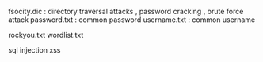 fsocity.dic  : directory traversal attacks , password cracking , brute force attack
password.txt : common password
username.txt : common username

rockyou.txt
wordlist.txt


sql injection
xss

